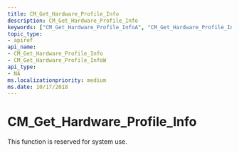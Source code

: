```yaml
---
title: CM_Get_Hardware_Profile_Info
description: CM_Get_Hardware_Profile_Info
keywords: ["CM_Get_Hardware_Profile_InfoA", "CM_Get_Hardware_Profile_InfoW", "CM_Get_Hardware_Profile_Info Device and Driver Installation"]
topic_type:
- apiref
api_name:
- CM_Get_Hardware_Profile_Info
- CM_Get_Hardware_Profile_InfoW
api_type:
- NA
ms.localizationpriority: medium
ms.date: 10/17/2018
---
```


# CM_Get_Hardware_Profile_Info

This function is reserved for system use.

